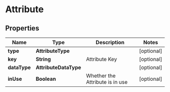 

# Attribute


## Properties

| Name | Type | Description | Notes |
|------------ | ------------- | ------------- | -------------|
|**type** | **AttributeType** |  |  [optional] |
|**key** | **String** | Attribute Key |  [optional] |
|**dataType** | **AttributeDataType** |  |  [optional] |
|**inUse** | **Boolean** | Whether the Attribute is in use |  [optional] |



